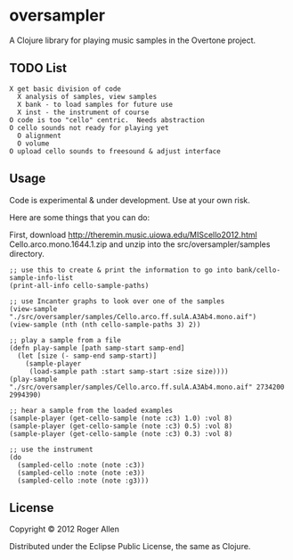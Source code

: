 # oversampler

A Clojure library for playing music samples in the Overtone project.

## TODO List

    X get basic division of code
      X analysis of samples, view samples
      X bank - to load samples for future use
      X inst - the instrument of course
    O code is too "cello" centric.  Needs abstraction
    O cello sounds not ready for playing yet
      O alignment
      O volume
    O upload cello sounds to freesound & adjust interface

## Usage

Code is experimental & under development.  Use at your own risk.

Here are some things that you can do:

First, download http://theremin.music.uiowa.edu/MIScello2012.html
Cello.arco.mono.1644.1.zip and unzip into the src/oversampler/samples directory.

    ;; use this to create & print the information to go into bank/cello-sample-info-list
    (print-all-info cello-sample-paths)

    ;; use Incanter graphs to look over one of the samples
    (view-sample "./src/oversampler/samples/Cello.arco.ff.sulA.A3Ab4.mono.aif")
    (view-sample (nth (nth cello-sample-paths 3) 2))

    ;; play a sample from a file
    (defn play-sample [path samp-start samp-end]
      (let [size (- samp-end samp-start)]
        (sample-player
         (load-sample path :start samp-start :size size))))
    (play-sample "./src/oversampler/samples/Cello.arco.ff.sulA.A3Ab4.mono.aif" 2734200 2994390)
  
    ;; hear a sample from the loaded examples
    (sample-player (get-cello-sample (note :c3) 1.0) :vol 8)
    (sample-player (get-cello-sample (note :c3) 0.5) :vol 8)
    (sample-player (get-cello-sample (note :c3) 0.3) :vol 8)

    ;; use the instrument
    (do
      (sampled-cello :note (note :c3))
      (sampled-cello :note (note :e3))
      (sampled-cello :note (note :g3)))

## License

Copyright © 2012 Roger Allen

Distributed under the Eclipse Public License, the same as Clojure.
